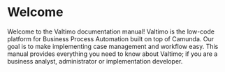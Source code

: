 # Welcome

Welcome to the Valtimo documentation manual! Valtimo is the low-code platform for Business Process Automation built on top of Camunda. Our goal is to make implementing  case management and workflow easy. This manual provides everything you need to know about Valtimo; if you are a business analyst, administrator or implementation developer.

